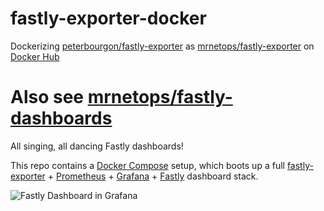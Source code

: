 # fastly-exporter-docker 

Dockerizing [peterbourgon/fastly-exporter][fastly-exporter] as 
[mrnetops/fastly-exporter][container] on [Docker Hub][hub]

[fastly-exporter]: https://github.com/peterbourgon/fastly-exporter
[container]: https://hub.docker.com/r/mrnetops/fastly-exporter
[hub]: https://hub.docker.com

# Also see [mrnetops/fastly-dashboards][fastly-dashboards]

All singing, all dancing Fastly dashboards!

This repo contains a [Docker Compose][compose] setup, which boots up a full
[fastly-exporter][fastly-exporter] + [Prometheus][prom] + [Grafana][grafana] + 
[Fastly][fastly] dashboard stack.


[fastly-dashboards]: https://github.com/mrnetops/fastly-dashboards
[compose]: https://github.com/docker/compose
[fastly]: https://www.fastly.com
[prom]: https://prometheus.io
[grafana]: https://grafana.com

![Fastly Dashboard in Grafana](https://raw.githubusercontent.com/peterbourgon/fastly-exporter/master/compose/Fastly-Dashboard.png)

